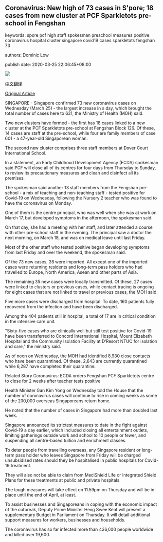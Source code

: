 ## Coronavirus: New high of 73 cases in S'pore; 18 cases from new cluster at PCF Sparkletots pre-school in Fengshan

keywords: spore pcf high staff spokesman preschool measures positive coronavirus hospital cluster singapore covid19 cases sparkletots fengshan 73

authors: Dominic Low

publish date: 2020-03-25 22:06:45+08:00

![](https://www.straitstimes.com/sites/default/files/styles/x_large/public/articles/2020/03/25/ycsparkle250320.jpg?itok=hOiNiHSU)

[中文翻译](Coronavirus%3A%20New%20high%20of%2073%20cases%20in%20S%27pore%3B%2018%20cases%20from%20new%20cluster%20at%20PCF%20Sparkletots%20pre-school%20in%20Fengshan_zh.md)

[Original Article](https://www.straitstimes.com/singapore/coronavirus-73-new-coronavirus-cases-in-singapore-18-cases-from-new-cluster-at-pcf)

SINGAPORE - Singapore confirmed 73 new coronavirus cases on Wednesday (March 25) - the largest increase in a day, which brought the total number of cases here to 631, the Ministry of Health (MOH) said.

Two new clusters have formed - the first has 18 cases linked to a new cluster at the PCF Sparkletots pre-school at Fengshan Block 126. Of these, 14 cases are staff at the pre-school, while four are family members of case 601 - a 47-year-old Singaporean woman.

The second new cluster comprises three staff members at Dover Court International School.

In a statement, an Early Childhood Development Agency (ECDA) spokesman said PCF will close all of its centres for four days from Thursday to Sunday, to review its precautionary measures and clean and disinfect all its premises.

The spokesman said another 13 staff members from the Fengshan pre-school - a mix of teaching and non-teaching staff - tested positive for Covid-19 on Wednesday, following the Nursery 2 teacher who was found to have the coronavirus on Monday.

One of them is the centre principal, who was well when she was at work on March 17, but developed symptoms in the afternoon, the spokesman said.

On that day, she had a meeting with her staff, and later attended a course with other pre-school staff in the evening. The principal saw a doctor the next morning, on March 18, and was on medical leave until last Friday.

Most of the other staff who tested positive began developing symptoms from last Friday and over the weekend, the spokesman said.

Of the 73 new cases, 38 were imported. All except one of the imported cases were returning residents and long-term pass holders who had travelled to Europe, North America, Asean and other parts of Asia.

The remaining 35 new cases were locally transmitted. Of these, 27 cases were linked to clusters or previous cases, while contact tracing is ongoing for eight cases that are not linked to travel or previous cases, the MOH said.

Five more cases were discharged from hospital. To date, 160 patients fully recovered from the infection and have been discharged.

Among the 404 patients still in hospital, a total of 17 are in critical condition in the intensive care unit.

"Sixty-five cases who are clinically well but still test positive for Covid-19 have been transferred to Concord International Hospital, Mount Elizabeth Hospital and the Community Isolation Facility at D’Resort NTUC for isolation and care," the ministry said.

As of noon on Wednesday, the MOH had identified 8,930 close contacts who have been quarantined. Of these, 2,643 are currently quarantined while 6,287 have completed their quarantine.

Related Story Coronavirus: ECDA orders Fengshan PCF Sparkletots centre to close for 2 weeks after teacher tests positive

Health Minister Gan Kim Yong on Wednesday told the House that the number of coronavirus cases will continue to rise in coming weeks as some of the 200,000 overseas Singaporeans return home.

He noted that the number of cases in Singapore had more than doubled last week.

Singapore announced its strictest measures to date in the fight against Covid-19 a day earlier, which included closing all entertainment outlets, limiting gatherings outside work and school to 10 people or fewer, and suspending all centre-based tuition and enrichment classes.

To deter people from travelling overseas, any Singapore resident or long-term pass holder who leaves Singapore from Friday will be charged unsubsidised rates should they be hospitalised in public hospitals for Covid-19 treatment.

They will also not be able to claim from MediShield Life or Integrated Shield Plans for these treatments at public and private hospitals.

The tough measures will take effect on 11.59pm on Thursday and will be in place until the end of April, at least.

To assist businesses and Singaporeans in coping with the economic impact of the outbreak, Deputy Prime Minister Heng Swee Keat will present a supplementary Budget in Parliament on Thursday. It will detail additional support measures for workers, businesses and households.

The coronavirus has so far infected more than 436,000 people worldwide and killed over 19,600.